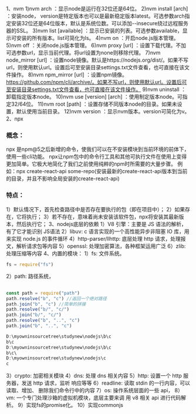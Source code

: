 1、nvm
1)nvm arch ：显示node是运行在32位还是64位。
2)nvm install <version> [arch] ：安装node， version是特定版本也可以是最新稳定版本latest。可选参数arch指定安装32位还是64位版本，默认是系统位数。可以添加--insecure绕过远程服务器的SSL。
3)nvm list [available] ：显示已安装的列表。可选参数available，显示可安装的所有版本。list可简化为ls。
4)nvm on ：开启node.js版本管理。
5)nvm off ：关闭node.js版本管理。
6)nvm proxy [url] ：设置下载代理。不加可选参数url，显示当前代理。将url设置为none则移除代理。
7)nvm node_mirror [url] ：设置node镜像。默认是https://nodejs.org/dist/。如果不写url，则使用默认url。设置后可至安装目录settings.txt文件查看，也可直接在该文件操作。
8)nvm npm_mirror [url] ：设置npm镜像。https://github.com/npm/cli/archive/。如果不写url，则使用默认url。设置后可至安装目录settings.txt文件查看，也可直接在该文件操作。
9)nvm uninstall <version> ：卸载指定版本node。
10)nvm use [version] [arch] ：使用制定版本node。可指定32/64位。
11)nvm root [path] ：设置存储不同版本node的目录。如果未设置，默认使用当前目录。
12)nvm version ：显示nvm版本。version可简化为v。
2、npx
### 概念：
npx 是npm@5之后新增的命令，使我们可以在不安装模块到当前环境的前体下，使用一些cli功能。
npx让npm包中的命令行工具和其他可执行文件在使用上变得更加简单。它极大地简化了我们之前使用纯粹的npm时所需要的大量步骤。
例如：npx create-react-api some-repo(安装最新的create-react-api版本到当前的目录，并且不影响全局安装的create-react-api)
### 特点：
1）默认情况下，首先检查路径中是否存在要执行的包（即在项目中）；
2）如果存在，它将执行；
3）若不存在，意味着尚未安装该软件包，npx将安装其最新版本，然后执行它；
3、nodejs底层的依赖
1）V8 引擎：主要是 JS 语法的解析，有了它才能识别 JS语法
2）libuv: c 语⾔实现的⼀个⾼性能异步⾮阻塞 IO 库，⽤来实现 node.js 的事件循环
4）http-parser/llhttp: 底层处理 http 请求，处理报⽂，解析请求包等内容
5）openssl: 处理加密算法，各种框架运⽤⼴泛
6）zlib: 处理压缩等内容
4、内置的模块：
1）fs: ⽂件系统。
```js
fs = require("fs")
```
2）path: 路径系统，
## 
```js
const path = require("path")
path.resolve("b", "c") //返回一个绝对路径
path.join("b", "c") //简单的拼接
path.resolve("b/", "c/")
path.join("b/", "c/")
path.resolve("b", "..", "c")
path.join("b", "..", "c")

D:\myowninsourcetree\studynew\nodejs\b\c
b\c
D:\myowninsourcetree\studynew\nodejs\b\c
b\c\
D:\myowninsourcetree\studynew\nodejs\c
c
```
3）crypto: 加密相关模块
 4）dns: 处理 dns 相关内容
 5）http: 设置⼀个 http 服务器，发送 http 请求，监听
响应等等
6）readline: 读取 stdin 的⼀⾏内容，可以读取、增加、
删除我们命令⾏中的内容
7）os: 操作系统层⾯的⼀些 api，
8）vm: ⼀个专⻔处理沙箱的虚拟机模块，底层主要来调
⽤ v8 相关 api 进⾏代码解析。
9）实现fs的promise化。
10）实现commonjs